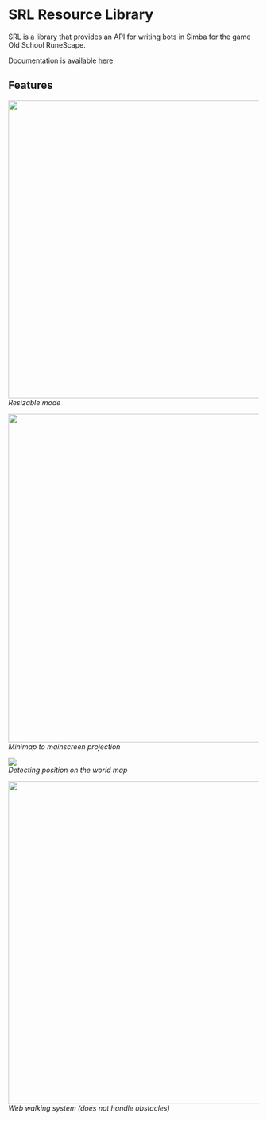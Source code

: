 SRL Resource Library
=====================
SRL is a library that provides an API for writing bots in Simba for the game Old School RuneScape.

Documentation is available [here](https://torwent.github.io/SRL-T)

## Features
<img src="docs/images/resizable.png" width="738" height="600">\
*Resizable mode*

<img src="docs/images/mm2ms.png" width="734" height="662">\
*Minimap to mainscreen projection*

<img src="docs/images/walker.png">\
*Detecting position on the world map*

<img src="docs/images/webber.png" width="650" height="650">\
*Web walking system (does not handle obstacles)*
